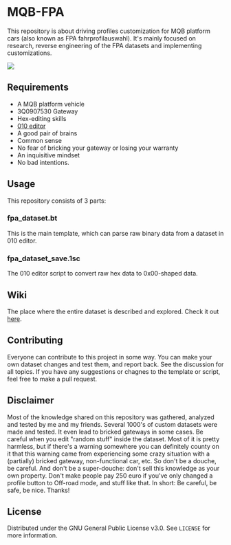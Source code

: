# MQB-FPA
This repository is about driving profiles customization for MQB platform cars (also known as FPA fahrprofilauswahl). It's mainly focused on research, reverse engineering of the FPA datasets and implementing customizations.

![ ](https://github.com/jilleb/MQB-FPA/blob/main/images/header.png?raw=true)

## Requirements
- A MQB platform vehicle
- 3Q0907530 Gateway
- Hex-editing skills
- [010 editor](https://www.sweetscape.com/010editor/)
- A good pair of brains
- Common sense
- No fear of bricking your gateway or losing your warranty
- An inquisitive mindset
- No bad intentions.

## Usage
This repository consists of 3 parts:

### fpa_dataset.bt
This is the main template, which can parse raw binary data from a dataset in 010 editor.

### fpa_dataset_save.1sc
The 010 editor script to convert raw hex data to 0x00-shaped data.


## Wiki
The place where the entire dataset is described and explored. Check it out [here](../..//wiki).

## Contributing

Everyone can contribute to this project in some way. You can make your own dataset changes and test them, and report back. See the discussion for all topics.  If you have any suggestions or chagnes to the template or script, feel free to make a pull request.

## Disclaimer

Most of the knowledge shared on this repository was gathered, analyzed and tested by me and my friends. Several 1000's of custom datasets were made and tested. It even lead to bricked gateways in some cases. Be careful when you edit "random stuff" inside the dataset. Most of it is pretty harmless, but if there's a warning somewhere you can definitely county on it that this warning came from experiencing some crazy situation with a (partially) bricked gateway, non-functional car, etc. So don't be a douche, be careful. And don't be a super-douche: don't sell this knowledge as your own property. Don't make people pay 250 euro if you've only changed a profile button to Off-road mode, and stuff like that. In short: Be careful, be safe, be nice. Thanks!

<!-- LICENSE -->
## License

Distributed under the GNU General Public License v3.0. See `LICENSE` for more information.


